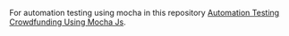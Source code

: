For automation testing using mocha in this repository [Automation Testing Crowdfunding Using Mocha Js](https://github.com/bagusprakasa/automation_crowdfunding).
